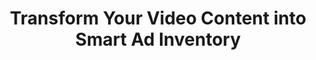 ---
# Banner
note: Trusted by Leading Media Companies
title: "Transform Your Video Content into Smart Ad Inventory"
description: Leverage AI-powered scene analysis and keyword targeting to create contextual advertising opportunities within your video content. Maximize revenue with intelligent ad placement.

image:
  src: "/images/banner.jpg" # Main Image
  alt: "Adinscene Platform Dashboard"

buttons:
  - enable: true
    label: "Request Demo"
    link: "/contact/"
  - enable: true
    label: "Watch How It Works"
    link: "#how-it-works"

list:
  - AI-Powered Scene Detection
  - Real-time Ad Integration
  - Advanced Analytics Dashboard
---